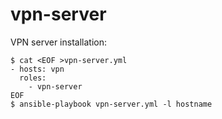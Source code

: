 # vpn-server
VPN server installation:
```
$ cat <EOF >vpn-server.yml
- hosts: vpn
  roles:
    - vpn-server
EOF
$ ansible-playbook vpn-server.yml -l hostname
```
